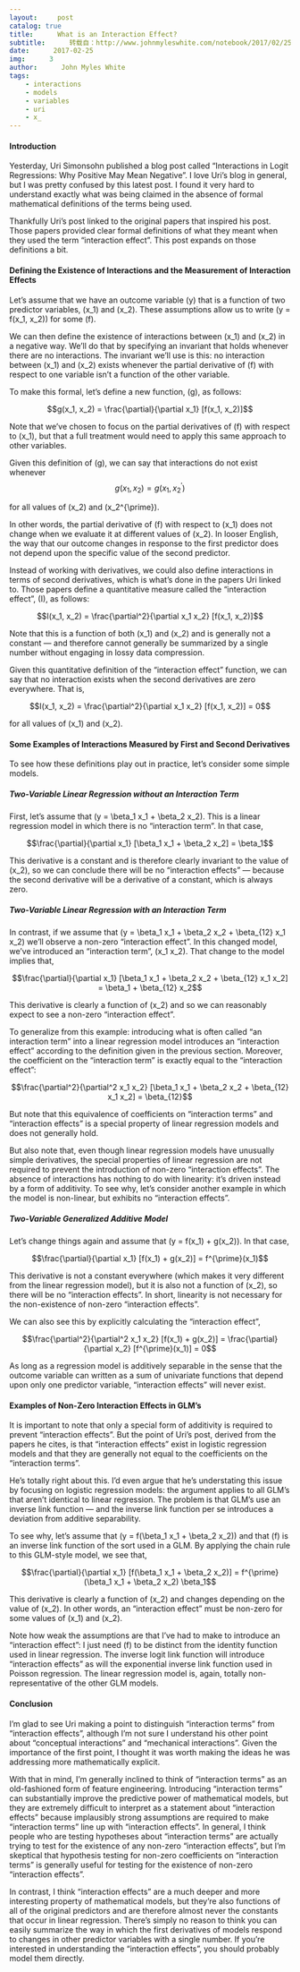 ```yaml
---
layout:     post
catalog: true
title:      What is an Interaction Effect?
subtitle:      转载自：http://www.johnmyleswhite.com/notebook/2017/02/25/what-is-an-interaction-effect/
date:      2017-02-25
img:      3
author:      John Myles White
tags:
    - interactions
    - models
    - variables
    - uri
    - x_
---
```


#### Introduction

Yesterday, Uri Simonsohn published a blog post called “Interactions in Logit Regressions: Why Positive May Mean Negative”. I love Uri’s blog in general, but I was pretty confused by this latest post. I found it very hard to understand exactly what was being claimed in the absence of formal mathematical definitions of the terms being used.

Thankfully Uri’s post linked to the original papers that inspired his post. Those papers provided clear formal definitions of what they meant when they used the term “interaction effect”. This post expands on those definitions a bit.

#### Defining the Existence of Interactions and the Measurement of Interaction Effects

Let’s assume that we have an outcome variable \(y\) that is a function of two predictor variables, \(x_1\) and \(x_2\). These assumptions allow us to write \(y = f(x_1, x_2)\) for some \(f\).

We can then define the existence of interactions between \(x_1\) and \(x_2\) in a negative way. We’ll do that by specifying an invariant that holds whenever there are no interactions. The invariant we’ll use is this: no interaction between \(x_1\) and \(x_2\) exists whenever the partial derivative of \(f\) with respect to one variable isn’t a function of the other variable.

To make this formal, let’s define a new function, \(g\), as follows:

$$g(x_1, x_2) = \frac{\partial}{\partial x_1} [f(x_1, x_2)]$$

Note that we’ve chosen to focus on the partial derivatives of \(f\) with respect to \(x_1\), but that a full treatment would need to apply this same approach to other variables.

Given this definition of \(g\), we can say that interactions do not exist whenever$$g(x_1, x_2) = g(x_1, x_2^{\prime})$$

for all values of \(x_2\) and \(x_2^{\prime}\).

In other words, the partial derivative of \(f\) with respect to \(x_1\) does not change when we evaluate it at different values of \(x_2\). In looser English, the way that our outcome changes in response to the first predictor does not depend upon the specific value of the second predictor.

Instead of working with derivatives, we could also define interactions in terms of second derivatives, which is what’s done in the papers Uri linked to. Those papers define a quantitative measure called the “interaction effect”, \(I\), as follows:

$$I(x_1, x_2) = \frac{\partial^2}{\partial x_1 x_2} [f(x_1, x_2)]$$

Note that this is a function of both \(x_1\) and \(x_2\) and is generally not a constant — and therefore cannot generally be summarized by a single number without engaging in lossy data compression.

Given this quantitative definition of the “interaction effect” function, we can say that no interaction exists when the second derivatives are zero everywhere. That is,

$$I(x_1, x_2) = \frac{\partial^2}{\partial x_1 x_2} [f(x_1, x_2)] = 0$$

for all values of \(x_1\) and \(x_2\).

#### Some Examples of Interactions Measured by First and Second Derivatives

To see how these definitions play out in practice, let’s consider some simple models.

##### Two-Variable Linear Regression without an Interaction Term

First, let’s assume that \(y = \beta_1 x_1 + \beta_2 x_2\). This is a linear regression model in which there is no “interaction term”. In that case,

$$\frac{\partial}{\partial x_1} [\beta_1 x_1 + \beta_2 x_2] = \beta_1$$

This derivative is a constant and is therefore clearly invariant to the value of \(x_2\), so we can conclude there will be no “interaction effects” — because the second derivative will be a derivative of a constant, which is always zero.

##### Two-Variable Linear Regression with an Interaction Term

In contrast, if we assume that \(y = \beta_1 x_1 + \beta_2 x_2 + \beta_{12} x_1 x_2\) we’ll observe a non-zero “interaction effect”. In this changed model, we’ve introduced an “interaction term”, \(x_1 x_2\). That change to the model implies that,

$$\frac{\partial}{\partial x_1} [\beta_1 x_1 + \beta_2 x_2 + \beta_{12} x_1 x_2] = \beta_1 + \beta_{12} x_2$$

This derivative is clearly a function of \(x_2\) and so we can reasonably expect to see a non-zero “interaction effect”.

To generalize from this example: introducing what is often called “an interaction term” into a linear regression model introduces an “interaction effect” according to the definition given in the previous section. Moreover, the coefficient on the “interaction term” is exactly equal to the “interaction effect”:

$$\frac{\partial^2}{\partial^2 x_1 x_2} [\beta_1 x_1 + \beta_2 x_2 + \beta_{12} x_1 x_2] = \beta_{12}$$

But note that this equivalence of coefficients on “interaction terms” and “interaction effects” is a special property of linear regression models and does not generally hold.

But also note that, even though linear regression models have unusually simple derivatives, the special properties of linear regression are not required to prevent the introduction of non-zero “interaction effects”. The absence of interactions has nothing to do with linearity: it’s driven instead by a form of additivity. To see why, let’s consider another example in which the model is non-linear, but exhibits no “interaction effects”.

##### Two-Variable Generalized Additive Model

Let’s change things again and assume that \(y = f(x_1) + g(x_2)\). In that case, 

$$\frac{\partial}{\partial x_1} [f(x_1) + g(x_2)] = f^{\prime}(x_1)$$

This derivative is not a constant everywhere (which makes it very different from the linear regression model), but it is also not a function of \(x_2\), so there will be no “interaction effects”. In short, linearity is not necessary for the non-existence of non-zero “interaction effects”.

We can also see this by explicitly calculating the “interaction effect”,

$$\frac{\partial^2}{\partial^2 x_1 x_2} [f(x_1) + g(x_2)] = \frac{\partial}{\partial x_2} [f^{\prime}(x_1)] = 0$$

As long as a regression model is additively separable in the sense that the outcome variable can written as a sum of univariate functions that depend upon only one predictor variable, “interaction effects” will never exist.

#### Examples of Non-Zero Interaction Effects in GLM’s

It is important to note that only a special form of additivity is required to prevent “interaction effects”. But the point of Uri’s post, derived from the papers he cites, is that “interaction effects” exist in logistic regression models and that they are generally not equal to the coefficients on the “interaction terms”.

He’s totally right about this. I’d even argue that he’s understating this issue by focusing on logistic regression models: the argument applies to all GLM’s that aren’t identical to linear regression. The problem is that GLM’s use an inverse link function — and the inverse link function per se introduces a deviation from additive separability.

To see why, let’s assume that \(y = f(\beta_1 x_1 + \beta_2 x_2)\) and that \(f\) is an inverse link function of the sort used in a GLM. By applying the chain rule to this GLM-style model, we see that,

$$\frac{\partial}{\partial x_1} [f(\beta_1 x_1 + \beta_2 x_2)] = f^{\prime}(\beta_1 x_1 + \beta_2 x_2) \beta_1$$

This derivative is clearly a function of \(x_2\) and changes depending on the value of \(x_2\). In other words, an “interaction effect” must be non-zero for some values of \(x_1\) and \(x_2\).

Note how weak the assumptions are that I’ve had to make to introduce an “interaction effect”: I just need \(f\) to be distinct from the identity function used in linear regression. The inverse logit link function will introduce “interaction effects” as will the exponential inverse link function used in Poisson regression. The linear regression model is, again, totally non-representative of the other GLM models.

#### Conclusion

I’m glad to see Uri making a point to distinguish “interaction terms” from “interaction effects”, although I’m not sure I understand his other point about “conceptual interactions” and “mechanical interactions”. Given the importance of the first point, I thought it was worth making the ideas he was addressing more mathematically explicit.

With that in mind, I’m generally inclined to think of “interaction terms” as an old-fashioned form of feature engineering. Introducing “interaction terms” can substantially improve the predictive power of mathematical models, but they are extremely difficult to interpret as a statement about “interaction effects” because implausibly strong assumptions are required to make “interaction terms” line up with “interaction effects”. In general, I think people who are testing hypotheses about “interaction terms” are actually trying to test for the existence of any non-zero “interaction effects”, but I’m skeptical that hypothesis testing for non-zero coefficients on “interaction terms” is generally useful for testing for the existence of non-zero “interaction effects”.

In contrast, I think “interaction effects” are a much deeper and more interesting property of mathematical models, but they’re also functions of all of the original predictors and are therefore almost never the constants that occur in linear regression. There’s simply no reason to think you can easily summarize the way in which the first derivatives of models respond to changes in other predictor variables with a single number. If you’re interested in understanding the “interaction effects”, you should probably model them directly.
